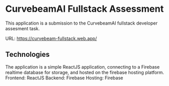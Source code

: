 # CurvebeamAI Fullstack Assessment

This application is a submission to the CurvebeamAI fullstack developer assesment task.

URL: https://curvebeam-fullstack.web.app/

## Technologies

The application is a simple ReactJS application, connecting to a Firebase realtime database for storage, and hosted on the firebase hosting platform.
Frontend: ReactJS
Backend: Firebase
Hosting: Firebase
